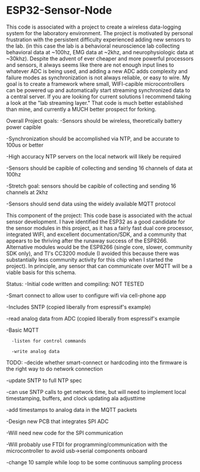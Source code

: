 # ESP32-Sensor-Node

This code is associated with a project to create a wireless data-logging system for the laboratory environment.
The project is motivated by personal frustration with the persistent difficulty experienced adding new sensors
to the lab. (in this case the lab is a behavioral neuroscience lab collecting behavioral data at ~100hz, EMG 
data at ~2khz, and neurophysiologic data at ~30khz). Despite the advent of ever cheaper and more powerful 
processors and sensors, it always seems like there are not enough input lines to whatever ADC is being used,
and adding a new ADC adds complexity and failure modes as synchronization is not always reliable, or easy to 
wire. My goal is to create a framework where small, WIFI-capible microcontrollers can be powered up and 
automatically start streaming synchronized data to a central server. If you are looking for current solutions
I recommend taking a look at the "lab streaming layer." That code is much better established than mine, and 
currently a MUCH better prospect for forking. 

Overall Project goals:
-Sensors should be wireless, theoretically battery power capible

-Synchronization should be accomplished via NTP, and be accurate to 100us or better

   -High accuracy NTP servers on the local network will likely be required

-Sensors should be capible of collecting and sending 16 channels of data at 100hz

   -Stretch goal: sensors should be capible of collecting and sending 16 channels at 2khz

-Sensors should send data using the widely available MQTT protocol


This component of the project:
This code base is associated with the actual sensor development. I have identified the ESP32 as a good 
candidate for the sensor modules in this project, as it has a fairly fast dual core processor, integrated
WIFI, and excellent documentation/SDK, and a community that appears to be thriving after the runaway success
of the ESP8266. Alternative modules would be the ESP8266 (single core, slower, community SDK only), and TI's
CC3200 module (I avoided this because there was substantially less community activity for this chip when I 
started the project). In principle, any sensor that can communicate over MQTT will be a viable basis for 
this schema.

Status:
-Initial code written and compiling: NOT TESTED 

   -Smart connect to allow user to configure wifi via cell-phone app

   -Includes SNTP (copied liberally from espressif's example)

   -read analog data from ADC (copied liberally from espressif's example

   -Basic MQTT 

      -listen for control commands

      -write analog data
   
TODO:
-decide whether smart-connect or hardcoding into the firmware is the right way to do network connection

-update SNTP to full NTP spec

   -can use SNTP calls to get network time, but will need to implement local timestamping, buffers, and
    clock updating ala adjusttime

-add timestamps to analog data in the MQTT packets

-Design new PCB that integrates SPI ADC

   -Will need new code for the SPI communication

   -Will probably use FTDI for programming/communication with the microcontroller to avoid usb->serial
    components onboard

-change 10 sample while loop to be some continuous sampling process


